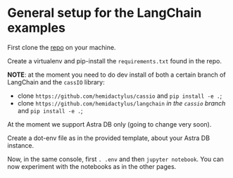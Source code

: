 # General setup for the LangChain examples

First clone the [repo](https://github.com/hemidactylus/langchain-cassio-examples) on your machine.

Create a virtualenv and pip-install the `requirements.txt` found in the repo.

**NOTE**: at the moment you need to do dev install of both a certain branch of LangChain and the `cassIO` library:

- clone `https://github.com/hemidactylus/cassio` and `pip install -e .`;
- clone `https://github.com/hemidactylus/langchain` _in the `cassio` branch_ and `pip install -e .`;

At the moment we support Astra DB only (going to change very soon).

Create a dot-env file as in the provided template, about your Astra DB instance.

Now, in the same console, first `. .env` and then `jupyter notebook`.
You can now experiment with the notebooks as in the other pages.